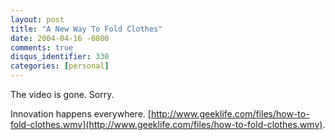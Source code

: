 ```yaml
---
layout: post
title: "A New Way To Fold Clothes"
date: 2004-04-16 -0800
comments: true
disqus_identifier: 330
categories: [personal]
---
```

The video is gone. Sorry.

Innovation happens everywhere.
[http://www.geeklife.com/files/how-to-fold-clothes.wmv](http://www.geeklife.com/files/how-to-fold-clothes.wmv).

